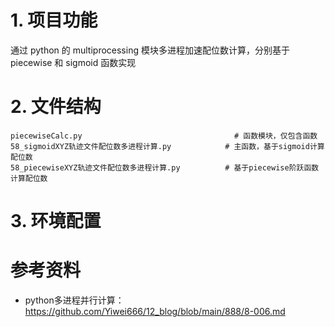 # 1. 项目功能

通过 python 的 multiprocessing 模块多进程加速配位数计算，分别基于 piecewise 和 sigmoid 函数实现

# 2. 文件结构

```
piecewiseCalc.py                                  # 函数模块，仅包含函数
58_sigmoidXYZ轨迹文件配位数多进程计算.py            # 主函数，基于sigmoid计算配位数
58_piecewiseXYZ轨迹文件配位数多进程计算.py          # 基于piecewise阶跃函数计算配位数
```

# 3. 环境配置




# 参考资料

- python多进程并行计算：https://github.com/Yiwei666/12_blog/blob/main/888/8-006.md



